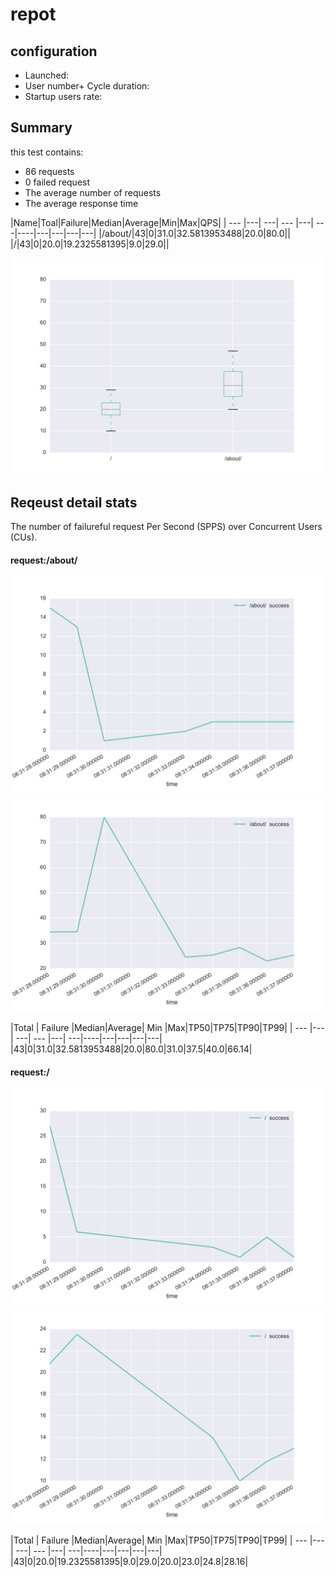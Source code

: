 repot
===================




##  configuration
+ Launched:  
+ User number+ Cycle duration: 
+ Startup users rate:   

## Summary

this test contains:

+ 86 requests
+ 0 failed request
+  The average number of requests 
+  The average response time 


|Name|Toal|Failure|Median|Average|Min|Max|QPS|
| --- |---| ---| --- |---| ---|----|---|---|---|---|
|/about/|43|0|31.0|32.5813953488|20.0|80.0||
|/|43|0|20.0|19.2325581395|9.0|29.0||

![](total_request_respond.svg)

  

   
## Reqeust detail stats

The number of failureful request Per Second (SPPS) over Concurrent Users (CUs).


#### request:/about/

![](request_L2Fib3V0Lw==_count.svg)
![](request_L2Fib3V0Lw==_respond.svg)

|Total        | Failure           |Median|Average| Min  |Max|TP50|TP75|TP90|TP99|
| --- |---| ---| --- |---| ---|----|---|---|---|---|
|43|0|31.0|32.5813953488|20.0|80.0|31.0|37.5|40.0|66.14|




#### request:/

![](request_Lw==_count.svg)
![](request_Lw==_respond.svg)

|Total        | Failure           |Median|Average| Min  |Max|TP50|TP75|TP90|TP99|
| --- |---| ---| --- |---| ---|----|---|---|---|---|
|43|0|20.0|19.2325581395|9.0|29.0|20.0|23.0|24.8|28.16|



